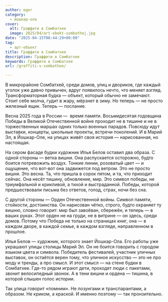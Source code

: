 ```yaml
---
author: egor
category:
  - йошкар-ола
cover:
  alt: Граффити в Сомбатхее
  image: 2025/04/art-obekt-sombathej.jpg
date: "2025-04-15T08:44:29+00:00"
tag:
  - арт-объект
title: Граффити в Сомбатхее
description: Граффити в Сомбатхее
keywords: Граффити в Сомбатхее
url: /graffiti-v-sombathee/

---
```

В микрорайоне Сомбатхей, среди домов, улиц и двориков, где каждый уголок уже давно привычен, вдруг появилось нечто, что меняет взгляд. Трансформаторная будка — объект, который обычно не замечают. Стоит себе молча, гудит в жару, мёрзнет в зиму. Но теперь — не просто железный ящик. Теперь — послание.

Весна 2025 года в России —  время памяти. Восьмидесятая годовщина Победы в Великой Отечественной войне проходит не в тишине и не в торжественных маршах одних только военных парадов. Повсюду идут выставки, концерты, школьные проекты, встречи поколений. И в Марий Эл, в Йошкар-Оле, на улицах живёт своя история — нарисованная, но настоящая.

На сером фасаде будки художник Илья Белов оставил два образа. С одной стороны — ветка вишни. Она распускается осторожно, будто боится потревожить воздух. Тонкие линии, розоватый цвет — и ощущение, что вот-вот она задвижется под ветром. Это не просто вишня. Это весна. Та, что пришла в сорок пятом, и та, что приходит сейчас. Она несёт тишину, обновление, мир. Это символ победы, не триумфальной и крикливой, а тихой и выстраданной. Победы, которой предшествовали письма без ответов, голод, страх, ночи без сна.

С другой стороны — Орден Отечественной войны. Символ памяти, стойкости, достоинства. Он нарисован чётко, строго, будто охраняет ту вишню, словно говорит: мир был завоёван, сбережён, и теперь — в ваших руках. Этот орден не на груди, не в витрине — он здесь, среди домов. Потому что Победа не только на страницах книг, она — в каждом дворе, в каждой семье, в каждом взгляде, направленном в прошлое.

Илья Белов — художник, которого знает Йошкар-Ола. Его работы уже украшают улицы столицы Марий Эл. Он не боится говорить с городом языком цвета и символа. Победитель фестивалей, участник уличных выставок, он остаётся верен тому, что уличное искусство — это не про моду и тренды, а про смысл. И этот смысл — на стене будки в Сомбатхее. Где-то рядом играют дети, проходят люди с пакетами, звонит велосипедный звонок. А в тени вишни и ордена — тишина, в которой слышен голос истории.

Так улица говорит «помним». Не лозунгами и транспарантами, а образом. Не криком, а краской. И именно поэтому — так пронзительно.
